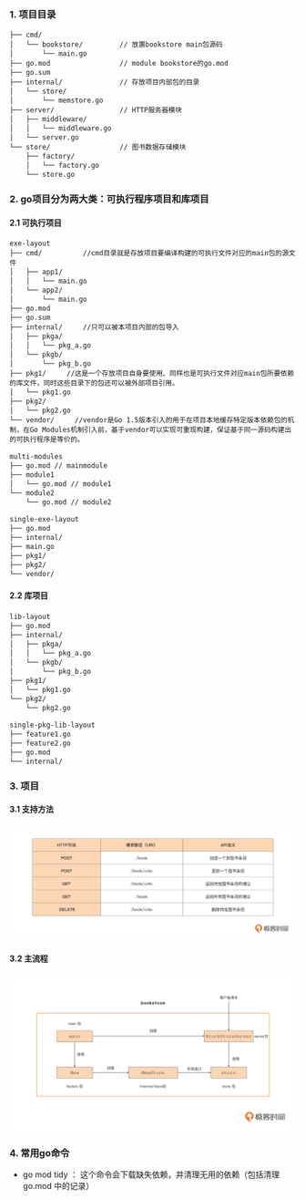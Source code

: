 ### 1. 项目目录

```shell
├── cmd/
│   └── bookstore/         // 放置bookstore main包源码
│       └── main.go
├── go.mod                 // module bookstore的go.mod
├── go.sum
├── internal/              // 存放项目内部包的目录
│   └── store/
│       └── memstore.go     
├── server/                // HTTP服务器模块
│   ├── middleware/
│   │   └── middleware.go
│   └── server.go          
└── store/                 // 图书数据存储模块
    ├── factory/
    │   └── factory.go
    └── store.go
```
### 2. go项目分为两大类：可执行程序项目和库项目

#### 2.1 可执行项目
```shell
exe-layout
├── cmd/          //cmd目录就是存放项目要编译构建的可执行文件对应的main包的源文件
│   ├── app1/
│   │   └── main.go
│   └── app2/
│       └── main.go
├── go.mod
├── go.sum
├── internal/     //只可以被本项目内部的包导入
│   ├── pkga/
│   │   └── pkg_a.go
│   └── pkgb/
│       └── pkg_b.go
├── pkg1/     //这是一个存放项目自身要使用、同样也是可执行文件对应main包所要依赖的库文件，同时这些目录下的包还可以被外部项目引用。
│   └── pkg1.go
├── pkg2/
│   └── pkg2.go
└── vendor/     //vendor是Go 1.5版本引入的用于在项目本地缓存特定版本依赖包的机制，在Go Modules机制引入前，基于vendor可以实现可重现构建，保证基于同一源码构建出的可执行程序是等价的。
```

```shell
multi-modules
├── go.mod // mainmodule
├── module1
│   └── go.mod // module1
└── module2
    └── go.mod // module2
```

```shell
single-exe-layout
├── go.mod
├── internal/
├── main.go
├── pkg1/
├── pkg2/
└── vendor/
```

#### 2.2 库项目
```shell
lib-layout
├── go.mod
├── internal/
│   ├── pkga/
│   │   └── pkg_a.go
│   └── pkgb/
│       └── pkg_b.go
├── pkg1/
│   └── pkg1.go
└── pkg2/
    └── pkg2.go
```

```shell
single-pkg-lib-layout
├── feature1.go
├── feature2.go
├── go.mod
└── internal/
```

### 3. 项目

#### 3.1 支持方法
![方法](./doc/images/support.png)
#### 3.2 主流程
![流程图](./doc/images/main.png)


### 4. 常用go命令
* go mod tidy ： 这个命令会下载缺失依赖，并清理无用的依赖（包括清理 go.mod 中的记录）
